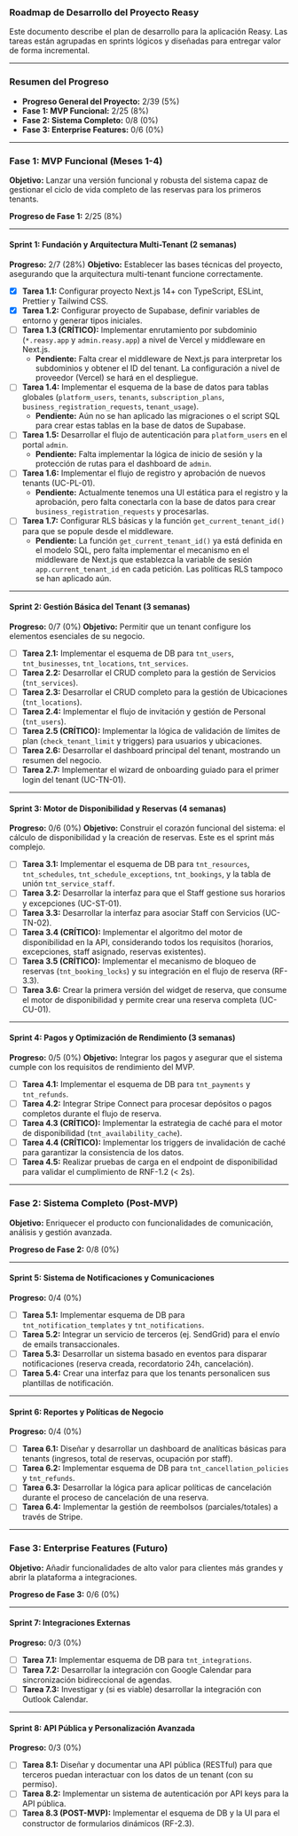### **Roadmap de Desarrollo del Proyecto Reasy**

Este documento describe el plan de desarrollo para la aplicación Reasy. Las tareas están agrupadas en sprints lógicos y diseñadas para entregar valor de forma incremental.

---

### **Resumen del Progreso**

*   **Progreso General del Proyecto:** 2/39 (5%)
*   **Fase 1: MVP Funcional:** 2/25 (8%)
*   **Fase 2: Sistema Completo:** 0/8 (0%)
*   **Fase 3: Enterprise Features:** 0/6 (0%)

---

### **Fase 1: MVP Funcional (Meses 1-4)**

**Objetivo:** Lanzar una versión funcional y robusta del sistema capaz de gestionar el ciclo de vida completo de las reservas para los primeros tenants.

**Progreso de Fase 1:** 2/25 (8%)

---

#### **Sprint 1: Fundación y Arquitectura Multi-Tenant (2 semanas)**
**Progreso:** 2/7 (28%)
**Objetivo:** Establecer las bases técnicas del proyecto, asegurando que la arquitectura multi-tenant funcione correctamente.

-   [x] **Tarea 1.1:** Configurar proyecto Next.js 14+ con TypeScript, ESLint, Prettier y Tailwind CSS.
-   [x] **Tarea 1.2:** Configurar proyecto de Supabase, definir variables de entorno y generar tipos iniciales.
-   [ ] **Tarea 1.3 (CRÍTICO):** Implementar enrutamiento por subdominio (`*.reasy.app` y `admin.reasy.app`) a nivel de Vercel y middleware en Next.js.
    *   **Pendiente:** Falta crear el middleware de Next.js para interpretar los subdominios y obtener el ID del tenant. La configuración a nivel de proveedor (Vercel) se hará en el despliegue.
-   [ ] **Tarea 1.4:** Implementar el esquema de la base de datos para tablas globales (`platform_users`, `tenants`, `subscription_plans`, `business_registration_requests`, `tenant_usage`).
    *   **Pendiente:** Aún no se han aplicado las migraciones o el script SQL para crear estas tablas en la base de datos de Supabase.
-   [ ] **Tarea 1.5:** Desarrollar el flujo de autenticación para `platform_users` en el portal `admin`.
    *   **Pendiente:** Falta implementar la lógica de inicio de sesión y la protección de rutas para el dashboard de `admin`.
-   [ ] **Tarea 1.6:** Implementar el flujo de registro y aprobación de nuevos tenants (UC-PL-01).
    *   **Pendiente:** Actualmente tenemos una UI estática para el registro y la aprobación, pero falta conectarla con la base de datos para crear `business_registration_requests` y procesarlas.
-   [ ] **Tarea 1.7:** Configurar RLS básicas y la función `get_current_tenant_id()` para que se popule desde el middleware.
    *   **Pendiente:** La función `get_current_tenant_id()` ya está definida en el modelo SQL, pero falta implementar el mecanismo en el middleware de Next.js que establezca la variable de sesión `app.current_tenant_id` en cada petición. Las políticas RLS tampoco se han aplicado aún.

---

#### **Sprint 2: Gestión Básica del Tenant (3 semanas)**
**Progreso:** 0/7 (0%)
**Objetivo:** Permitir que un tenant configure los elementos esenciales de su negocio.

-   [ ] **Tarea 2.1:** Implementar el esquema de DB para `tnt_users`, `tnt_businesses`, `tnt_locations`, `tnt_services`.
-   [ ] **Tarea 2.2:** Desarrollar el CRUD completo para la gestión de Servicios (`tnt_services`).
-   [ ] **Tarea 2.3:** Desarrollar el CRUD completo para la gestión de Ubicaciones (`tnt_locations`).
-   [ ] **Tarea 2.4:** Implementar el flujo de invitación y gestión de Personal (`tnt_users`).
-   [ ] **Tarea 2.5 (CRÍTICO):** Implementar la lógica de validación de límites de plan (`check_tenant_limit` y triggers) para usuarios y ubicaciones.
-   [ ] **Tarea 2.6:** Desarrollar el dashboard principal del tenant, mostrando un resumen del negocio.
-   [ ] **Tarea 2.7:** Implementar el wizard de onboarding guiado para el primer login del tenant (UC-TN-01).

---

#### **Sprint 3: Motor de Disponibilidad y Reservas (4 semanas)**
**Progreso:** 0/6 (0%)
**Objetivo:** Construir el corazón funcional del sistema: el cálculo de disponibilidad y la creación de reservas. Este es el sprint más complejo.

-   [ ] **Tarea 3.1:** Implementar el esquema de DB para `tnt_resources`, `tnt_schedules`, `tnt_schedule_exceptions`, `tnt_bookings`, y la tabla de unión `tnt_service_staff`.
-   [ ] **Tarea 3.2:** Desarrollar la interfaz para que el Staff gestione sus horarios y excepciones (UC-ST-01).
-   [ ] **Tarea 3.3:** Desarrollar la interfaz para asociar Staff con Servicios (UC-TN-02).
-   [ ] **Tarea 3.4 (CRÍTICO):** Implementar el algoritmo del motor de disponibilidad en la API, considerando todos los requisitos (horarios, excepciones, staff asignado, reservas existentes).
-   [ ] **Tarea 3.5 (CRÍTICO):** Implementar el mecanismo de bloqueo de reservas (`tnt_booking_locks`) y su integración en el flujo de reserva (RF-3.3).
-   [ ] **Tarea 3.6:** Crear la primera versión del widget de reserva, que consume el motor de disponibilidad y permite crear una reserva completa (UC-CU-01).

---

#### **Sprint 4: Pagos y Optimización de Rendimiento (3 semanas)**
**Progreso:** 0/5 (0%)
**Objetivo:** Integrar los pagos y asegurar que el sistema cumple con los requisitos de rendimiento del MVP.

-   [ ] **Tarea 4.1:** Implementar el esquema de DB para `tnt_payments` y `tnt_refunds`.
-   [ ] **Tarea 4.2:** Integrar Stripe Connect para procesar depósitos o pagos completos durante el flujo de reserva.
-   [ ] **Tarea 4.3 (CRÍTICO):** Implementar la estrategia de caché para el motor de disponibilidad (`tnt_availability_cache`).
-   [ ] **Tarea 4.4 (CRÍTICO):** Implementar los triggers de invalidación de caché para garantizar la consistencia de los datos.
-   [ ] **Tarea 4.5:** Realizar pruebas de carga en el endpoint de disponibilidad para validar el cumplimiento de RNF-1.2 (< 2s).

---

### **Fase 2: Sistema Completo (Post-MVP)**

**Objetivo:** Enriquecer el producto con funcionalidades de comunicación, análisis y gestión avanzada.

**Progreso de Fase 2:** 0/8 (0%)

---

#### **Sprint 5: Sistema de Notificaciones y Comunicaciones**
**Progreso:** 0/4 (0%)

-   [ ] **Tarea 5.1:** Implementar esquema de DB para `tnt_notification_templates` y `tnt_notifications`.
-   [ ] **Tarea 5.2:** Integrar un servicio de terceros (ej. SendGrid) para el envío de emails transaccionales.
-   [ ] **Tarea 5.3:** Desarrollar un sistema basado en eventos para disparar notificaciones (reserva creada, recordatorio 24h, cancelación).
-   [ ] **Tarea 5.4:** Crear una interfaz para que los tenants personalicen sus plantillas de notificación.

---

#### **Sprint 6: Reportes y Políticas de Negocio**
**Progreso:** 0/4 (0%)

-   [ ] **Tarea 6.1:** Diseñar y desarrollar un dashboard de analíticas básicas para tenants (ingresos, total de reservas, ocupación por staff).
-   [ ] **Tarea 6.2:** Implementar esquema de DB para `tnt_cancellation_policies` y `tnt_refunds`.
-   [ ] **Tarea 6.3:** Desarrollar la lógica para aplicar políticas de cancelación durante el proceso de cancelación de una reserva.
-   [ ] **Tarea 6.4:** Implementar la gestión de reembolsos (parciales/totales) a través de Stripe.

---

### **Fase 3: Enterprise Features (Futuro)**

**Objetivo:** Añadir funcionalidades de alto valor para clientes más grandes y abrir la plataforma a integraciones.

**Progreso de Fase 3:** 0/6 (0%)

---

#### **Sprint 7: Integraciones Externas**
**Progreso:** 0/3 (0%)

-   [ ] **Tarea 7.1:** Implementar esquema de DB para `tnt_integrations`.
-   [ ] **Tarea 7.2:** Desarrollar la integración con Google Calendar para sincronización bidireccional de agendas.
-   [ ] **Tarea 7.3:** Investigar y (si es viable) desarrollar la integración con Outlook Calendar.

---

#### **Sprint 8: API Pública y Personalización Avanzada**
**Progreso:** 0/3 (0%)

-   [ ] **Tarea 8.1:** Diseñar y documentar una API pública (RESTful) para que terceros puedan interactuar con los datos de un tenant (con su permiso).
-   [ ] **Tarea 8.2:** Implementar un sistema de autenticación por API keys para la API pública.
-   [ ] **Tarea 8.3 (POST-MVP):** Implementar el esquema de DB y la UI para el constructor de formularios dinámicos (RF-2.3).
